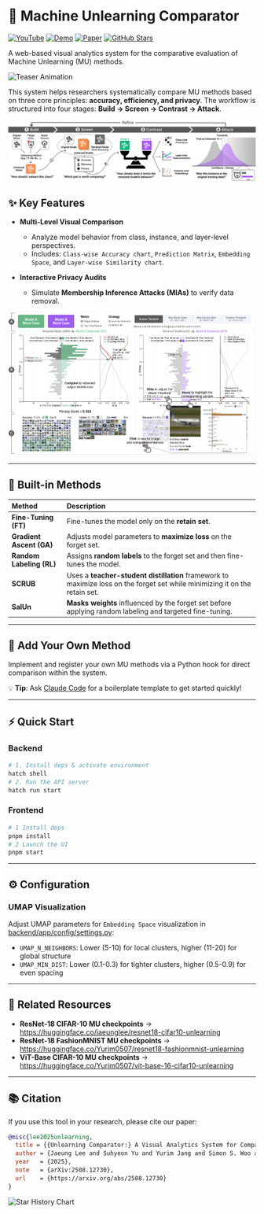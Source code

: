 # 🧹 Machine Unlearning Comparator

[![YouTube](https://img.shields.io/badge/Intro-YouTube-red?logo=youtube&logoColor=white)](https://youtu.be/yAyAYp2msDk?si=Q-8IgVlrk8uSBceu)
[![Demo](https://img.shields.io/badge/Demo-Live-green?logo=react&logoColor=white)](https://gnueaj.github.io/Machine-Unlearning-Comparator/)
[![Paper](https://img.shields.io/badge/Paper-arXiv-b31b1b?logo=arxiv&logoColor=white)](https://arxiv.org/abs/2508.12730)
[![GitHub Stars](https://img.shields.io/github/stars/gnueaj/Machine-Unlearning-Comparator?style=social)](https://github.com/gnueaj/Machine-Unlearning-Comparator)

A web-based visual analytics system for the comparative evaluation of Machine Unlearning (MU) methods.

![Teaser Animation](img/teaser.gif)

This system helps researchers systematically compare MU methods based on three core principles: **accuracy, efficiency, and privacy**. The workflow is structured into four stages: **Build → Screen → Contrast → Attack**.

![Unlearning Comparator Workflow](img/fig_workflow_github.png)

## ✨ Key Features

* **Multi-Level Visual Comparison**
    * Analyze model behavior from class, instance, and layer-level perspectives.
    * Includes: `Class-wise Accuracy chart`, `Prediction Matrix`, `Embedding Space`, and `Layer-wise Similarity chart`.

* **Interactive Privacy Audits**
    * Simulate **Membership Inference Attacks (MIAs)** to verify data removal.

![Privacy Attack Visualization](img/fig_attack.png)

---

## 🔧 Built-in Methods

| Method | Description |
| :--- | :--- |
| **Fine-Tuning (FT)** | Fine-tunes the model only on the **retain set**. |
| **Gradient Ascent (GA)** | Adjusts model parameters to **maximize loss** on the forget set. |
| **Random Labeling (RL)** | Assigns **random labels** to the forget set and then fine-tunes the model. |
| **SCRUB** | Uses a **teacher-student distillation** framework to maximize loss on the forget set while minimizing it on the retain set. |
| **SalUn** | **Masks weights** influenced by the forget set before applying random labeling and targeted fine-tuning. |

---

## 🔌 Add Your Own Method

Implement and register your own MU methods via a Python hook for direct comparison within the system.

💡 **Tip**: Ask [Claude Code](https://claude.ai/code) for a boilerplate template to get started quickly!

---

## ⚡ Quick Start

### Backend
```bash
# 1. Install deps & activate environment
hatch shell
# 2. Run the API server
hatch run start
```

### Frontend
```bash
# 1 Install deps
pnpm install
# 2 Launch the UI
pnpm start
```

---

## ⚙️ Configuration

### UMAP Visualization

Adjust UMAP parameters for `Embedding Space` visualization in [backend/app/config/settings.py](backend/app/config/settings.py):

- `UMAP_N_NEIGHBORS`: Lower (5-10) for local clusters, higher (11-20) for global structure
- `UMAP_MIN_DIST`: Lower (0.1-0.3) for tighter clusters, higher (0.5-0.9) for even spacing

---

## 🔗 Related Resources
- **ResNet-18 CIFAR-10 MU checkpoints** → <https://huggingface.co/jaeunglee/resnet18-cifar10-unlearning>
- **ResNet-18 FashionMNIST MU checkpoints** → <https://huggingface.co/Yurim0507/resnet18-fashionmnist-unlearning>
- **ViT-Base CIFAR-10 MU checkpoints** → <https://huggingface.co/Yurim0507/vit-base-16-cifar10-unlearning>

---

## 📚 Citation

If you use this tool in your research, please cite our paper:

```bibtex
@misc{lee2025unlearning,
  title = {{Unlearning Comparator:} A Visual Analytics System for Comparative Evaluation of Machine Unlearning Methods},
  author = {Jaeung Lee and Suhyeon Yu and Yurim Jang and Simon S. Woo and Jaemin Jo},
  year   = {2025},
  note   = {arXiv:2508.12730},
  url    = {https://arxiv.org/abs/2508.12730}
}
```

![Star History Chart](https://api.star-history.com/svg?repos=gnueaj/machine-unlearning-comparator&type=Date)

